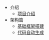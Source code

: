 * 介绍
    * [项目介绍](introduction/introduction_01.md)
* 架构篇
    * [基础框架搭建](framework/framework_01.md)
    * [代码自动生成](framework/framework_02.md)
